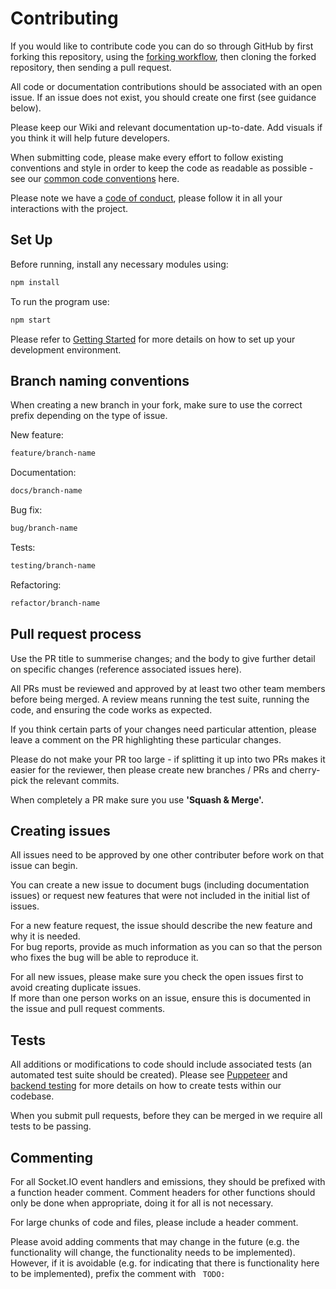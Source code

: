 # Contributing

If you would like to contribute code you can do so through GitHub by first forking this repository, using the [forking workflow](https://www.atlassian.com/git/tutorials/comparing-workflows/forking-workflow), then cloning the forked repository, then sending a pull request.

All code or documentation contributions should be associated with an open issue. If an issue does not exist, you should create one first (see guidance below).  

Please keep our Wiki and relevant documentation up-to-date. Add visuals if you think it will help future developers.
 
When submitting code, please make every effort to follow existing conventions and style in order to keep the code as readable as possible -  see our [common code conventions](https://github.com/Mafia-Hands/Mafia/wiki/Common-Code-Conventions) here.

Please note we have a [code of conduct](https://github.com/Mafia-Hands/Mafia/wiki/Code-of-Conduct), please follow it in all your interactions with the project.

## Set Up

Before running, install any necessary modules using:

```bash
npm install
```

To run the program use:

```bash
npm start
```

Please refer to [Getting Started](https://github.com/Mafia-Hands/Mafia/wiki/Getting-Started) for more details on how to set up your development environment.

## Branch naming conventions

When creating a new branch in your fork, make sure to use the correct prefix depending on the type of issue.

New feature:

```bash
feature/branch-name
```

Documentation:

```bash
docs/branch-name
```

Bug fix:

```bash
bug/branch-name
```

Tests:

```bash
testing/branch-name
```

Refactoring:

```bash
refactor/branch-name
```

## Pull request process

Use the PR title to summerise changes; and the body to give further detail on specific changes (reference associated issues here).

All PRs must be reviewed and approved by at least two other team members before being merged. A review means running the test suite, running the code, and ensuring the code works as expected.

If you think certain parts of your changes need particular attention, please leave a comment on the PR highlighting these particular changes.

Please do not make your PR too large - if splitting it up into two PRs makes it easier for the reviewer, then please create new branches / PRs and cherry-pick the relevant commits.

When completely a PR make sure you use **'Squash & Merge'.**

## Creating issues

All issues need to be approved by one other contributer before work on that issue can begin.

You can create a new issue to document bugs (including documentation issues) or request new features that were not included in the initial list of issues. 

For a new feature request, the issue should describe the new feature and why it is needed.  
For bug reports, provide as much information as you can so that the person who fixes the bug will be able to reproduce it.  

For all new issues, please make sure you check the open issues first to avoid creating duplicate issues.  
If more than one person works on an issue, ensure this is documented in the issue and pull request comments.

## Tests
All  additions or modifications to code should include associated tests (an automated test suite should be created).
Please see [Puppeteer](https://github.com/Mafia-Hands/Mafia/wiki/Frontend#semi-automated-testing-with-puppeteer) and [backend testing](https://github.com/Mafia-Hands/Mafia/wiki/Backend-Testing-Infrastructure) for more details on how to create tests within our codebase.

When you submit pull requests, before they can be merged in we require all tests to be passing.

## Commenting
For all Socket.IO event handlers and emissions, they should be prefixed with a function header comment.
Comment headers for other functions should only be done when appropriate, doing it for all is not necessary.

For large chunks of code and files, please include a header comment.

Please avoid adding comments that may change in the future (e.g. the functionality will change, the functionality needs to be implemented). However, if it is avoidable (e.g. for indicating that there is functionality here to be implemented), prefix the comment with ` TODO:`
